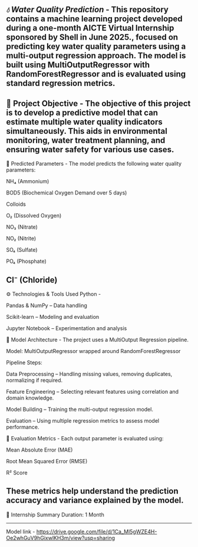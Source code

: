 *💧 Water Quality Prediction* -
This repository contains a machine learning project developed during a one-month  AICTE Virtual Internship sponsored by Shell in June 2025., focused on predicting key water quality parameters using a multi-output regression approach. The model is built using MultiOutputRegressor with RandomForestRegressor and is evaluated using standard regression metrics.
---------------------------------------------------------------------------------------------------------------------------------------------------------------------------------------------------------------------
📌 Project Objective -
The objective of this project is to develop a predictive model that can estimate multiple water quality indicators simultaneously. This aids in environmental monitoring, water treatment planning, and ensuring water safety for various use cases.
---------------------------------------------------------------------------------------------------------------------------------------------------------------------------------------------------------------------
🧪 Predicted Parameters -
The model predicts the following water quality parameters:

NH₄ (Ammonium)

BOD5 (Biochemical Oxygen Demand over 5 days)

Colloids

O₂ (Dissolved Oxygen)

NO₃ (Nitrate)

NO₂ (Nitrite)

SO₄ (Sulfate)

PO₄ (Phosphate)

Cl⁻ (Chloride)
---------------------------------------------------------------------------------------------------------------------------------------------------------------------------------------------------------------------
⚙️ Technologies & Tools Used
Python -

Pandas & NumPy – Data handling

Scikit-learn – Modeling and evaluation

Jupyter Notebook – Experimentation and analysis

🧠 Model Architecture -
The project uses a MultiOutput Regression pipeline.

Model: MultiOutputRegressor wrapped around RandomForestRegressor

Pipeline Steps:

Data Preprocessing – Handling missing values, removing duplicates, normalizing if required.

Feature Engineering – Selecting relevant features using correlation and domain knowledge.

Model Building – Training the multi-output regression model.

Evaluation – Using multiple regression metrics to assess model performance.

📐 Evaluation Metrics -
Each output parameter is evaluated using:

Mean Absolute Error (MAE)

Root Mean Squared Error (RMSE)

R² Score

These metrics help understand the prediction accuracy and variance explained by the model.
---------------------------------------------------------------------------------------------------------------------------------------------------------------------------------------------------------------------
📅 Internship Summary
Duration: 1 Month

_____________________________________________________________________________________________________________________________________________________________________________________________________________________

Model link - https://drive.google.com/file/d/1Ca_Ml5gWZE4H-Oe2whGuV9hGixwlKH3m/view?usp=sharing








